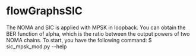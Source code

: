 # flowGraphsSIC

The NOMA and SIC is applied with MPSK in loopback. You can obtain the BER function of alpha, which is the ratio between the output powers of two NOMA chains. To start, you have the following command:
$ sic_mpsk_mod.py --help 


